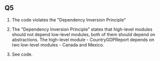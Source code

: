 ## Q5

1. The code violates the "Dependency Inversion Principle"

2. The "Dependency Inversion Principle" states that high-level modules should not depend low-level modules,
   both of them should depend on abstractions. The high-level module - CountryGDPReport depends on two
   low-level modules - Canada and Mexico.

3. See code.
